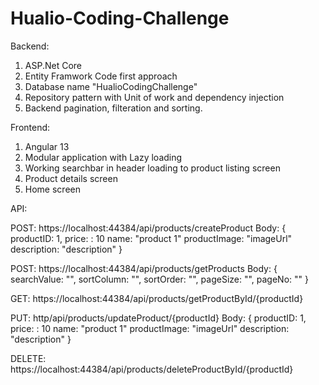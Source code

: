 # Hualio-Coding-Challenge

Backend:

1. ASP.Net Core
2. Entity Framwork Code first approach
3. Database name "HualioCodingChallenge"
4. Repository pattern with Unit of work and dependency injection
5. Backend pagination, filteration and sorting.


Frontend:

1. Angular 13
2. Modular application with Lazy loading
3. Working searchbar in header loading to product listing screen
4. Product details screen
5. Home screen


API: 

POST: https://localhost:44384/api/products/createProduct
Body:
{
        productID: 1,
        price: : 10
        name: "product 1"
        productImage: "imageUrl"
        description: "description"
}


POST: https://localhost:44384/api/products/getProducts
Body:
{
        searchValue: "",
        sortColumn: "",
        sortOrder: "",
        pageSize: "",
        pageNo: ""
}


GET: https://localhost:44384/api/products/getProductById/{productId}

PUT: http/api/products/updateProduct/{productId}
Body:
{
        productID: 1,
        price: : 10
        name: "product 1"
        productImage: "imageUrl"
        description: "description"
}


DELETE: https://localhost:44384/api/products/deleteProductById/{productId}